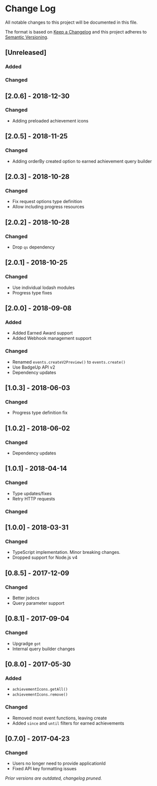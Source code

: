 # Change Log
All notable changes to this project will be documented in this file.

The format is based on [Keep a Changelog](http://keepachangelog.com/) and this project adheres to [Semantic Versioning](http://semver.org/).

## [Unreleased]
### Added

### Changed

## [2.0.6] - 2018-12-30
### Changed
- Adding preloaded achievement icons

## [2.0.5] - 2018-11-25
### Changed
- Adding orderBy created option to earned achievement query builder

## [2.0.3] - 2018-10-28
### Changed
- Fix request options type definition
- Allow including progress resources

## [2.0.2] - 2018-10-28
### Changed
- Drop `qs` dependency

## [2.0.1] - 2018-10-25
### Changed
- Use individual lodash modules
- Progress type fixes

## [2.0.0] - 2018-09-08
### Added
- Added Earned Award support
- Added Webhook management support

### Changed
- Renamed `events.createV2Preview()` to `events.create()`
- Use BadgeUp API v2
- Dependency updates

## [1.0.3] - 2018-06-03
### Changed
- Progress type definition fix

## [1.0.2] - 2018-06-02
### Changed
- Dependency updates

## [1.0.1] - 2018-04-14
### Changed
- Type updates/fixes
- Retry HTTP requests

### Changed
## [1.0.0] - 2018-03-31
### Changed
- TypeScript implementation. Minor breaking changes.
- Dropped support for Node.js v4

## [0.8.5] - 2017-12-09
### Changed
- Better jsdocs
- Query parameter support

## [0.8.1] - 2017-09-04
### Changed
- Upgradge `got`
- Internal query builder changes

## [0.8.0] - 2017-05-30
### Added
- `achievementIcons.getAll()`
- `achievementIcons.remove()`

### Changed
- Removed most event functions, leaving create
- Added `since` and `until` filters for earned achievements

## [0.7.0] - 2017-04-23

### Changed
- Users no longer need to provide applicationId
- Fixed API key formatting issues

*Prior versions are outdated, changelog pruned.*
